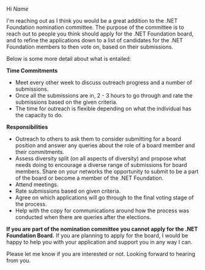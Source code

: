 Hi _Name_

I'm reaching out as I think you would be a great addition to the .NET Foundation nomination committee. The purpose of the committee is to reach out to people you think should apply for the .NET Foundation board, and to refine the applications down to a list of candidates for the .NET Foundation members to then vote on, based on their submissions.

Below is some more detail about what is entailed: 

**Time Commitments**
- Meet every other week to discuss outreach progress and a number of submissions.
- Once all the submissions are in, 2 - 3 hours to go through and rate the submissions based on the given criteria.
- The time for outreach is flexible depending on what the individual has the capacity to do.

**Responsibilities**
- Outreach to others to ask them to consider submitting for a board position and answer any queries about the role of a board member and their commitments.
- Assess diversity split (on all aspects of diversity) and propose what needs doing to encourage a diverse range of submissions for board members.
Share on your networks the opportunity to submit to be a part of the board or become a member of the .NET Foundation.
- Attend meetings.
- Rate submissions based on given criteria.
- Agree on which applications will go through to the final voting stage of the process.
- Help with the copy for communications around how the process was conducted when there are queries after the elections.

**If you are part of the nomination committee you cannot apply for the .NET Foundation Board.** If you are planning to apply for the board, I would be happy to help you with your application and support you in any way I can.

Please let me know if you are interested or not. Looking forward to hearing from you.